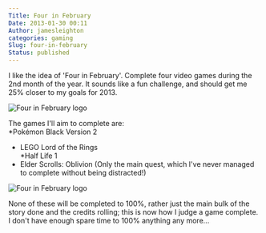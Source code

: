 ```yaml
---
Title: Four in February
Date: 2013-01-30 00:11
Author: jamesleighton
categories: gaming
Slug: four-in-february
Status: published
---
```


I like the idea of 'Four in February'. Complete four video games during the 2nd month of the year. It sounds like a fun challenge, and should get me 25% closer to my goals for 2013.

![Four in February logo](/images/fourinfeb.jpg)

The games I'll aim to complete are:  
*Pokémon Black Version 2  
* LEGO Lord of the Rings  
*Half Life 1  
* Elder Scrolls: Oblivion (Only the main quest, which I've never managed to complete without being distracted!)

![Four in February logo](/images/fourinfeb1.jpg)

None of these will be completed to 100%, rather just the main bulk of the story done and the credits rolling; this is now how I judge a game complete. I don't have enough spare time to 100% anything any more...
